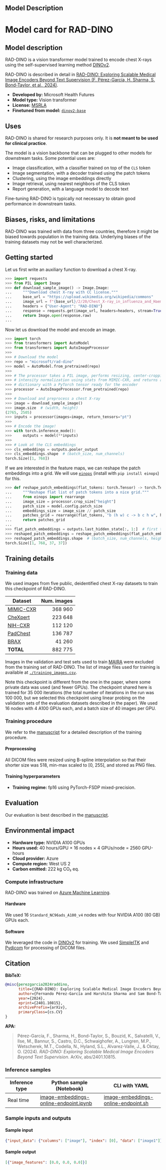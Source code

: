 ## Model Description

# Model card for RAD-DINO

## Model description

RAD-DINO is a vision transformer model trained to encode chest X-rays using the self-supervised learning method [DINOv2](https://openreview.net/forum?id=a68SUt6zFt).

RAD-DINO is described in detail in [RAD-DINO: Exploring Scalable Medical Image Encoders Beyond Text Supervision (F. Pérez-García, H. Sharma, S. Bond-Taylor, et al., 2024)](https://arxiv.org/abs/2401.10815).

- **Developed by:** Microsoft Health Futures
- **Model type:** Vision transformer
- **License:** [MSRLA](./LICENSE)
- **Finetuned from model:** [`dinov2-base`](https://huggingface.co/facebook/dinov2-base)

## Uses

RAD-DINO is shared for research purposes only.
It is **not meant to be used for clinical practice**.

The model is a vision backbone that can be plugged to other models for downstream tasks.
Some potential uses are:

- Image classification, with a classifier trained on top of the `CLS` token
- Image segmentation, with a decoder trained using the patch tokens
- Clustering, using the image embeddings directly
- Image retrieval, using nearest neighbors of the CLS token
- Report generation, with a language model to decode text

Fine-tuning RAD-DINO is typically not necessary to obtain good performance in downstream tasks.

## Biases, risks, and limitations

RAD-DINO was trained with data from three countries, therefore it might be biased towards population in the training data.
Underlying biases of the training datasets may not be well characterized.

## Getting started

Let us first write an auxiliary function to download a chest X-ray.

```python
>>> import requests
>>> from PIL import Image
>>> def download_sample_image() -> Image.Image:
...     """Download chest X-ray with CC license."""
...     base_url = "https://upload.wikimedia.org/wikipedia/commons"
...     image_url = f"{base_url}/2/20/Chest_X-ray_in_influenza_and_Haemophilus_influenzae.jpg"
...     headers = {"User-Agent": "RAD-DINO"}
...     response = requests.get(image_url, headers=headers, stream=True)
...     return Image.open(response.raw)
...
```

Now let us download the model and encode an image.

```python
>>> import torch
>>> from transformers import AutoModel
>>> from transformers import AutoImageProcessor
>>>
>>> # Download the model
>>> repo = "microsoft/rad-dino"
>>> model = AutoModel.from_pretrained(repo)
>>>
>>> # The processor takes a PIL image, performs resizing, center-cropping, and
>>> # intensity normalization using stats from MIMIC-CXR, and returns a
>>> # dictionary with a PyTorch tensor ready for the encoder
>>> processor = AutoImageProcessor.from_pretrained(repo)
>>>
>>> # Download and preprocess a chest X-ray
>>> image = download_sample_image()
>>> image.size  # (width, height)
(2765, 2505)
>>> inputs = processor(images=image, return_tensors="pt")
>>>
>>> # Encode the image!
>>> with torch.inference_mode():
>>>     outputs = model(**inputs)
>>>
>>> # Look at the CLS embeddings
>>> cls_embeddings = outputs.pooler_output
>>> cls_embeddings.shape  # (batch_size, num_channels)
torch.Size([1, 768])
```

If we are interested in the feature maps, we can reshape the patch embeddings into a grid.
We will use [`einops`](https://einops.rocks/) (install with `pip install einops`) for this.

```python
>>> def reshape_patch_embeddings(flat_tokens: torch.Tensor) -> torch.Tensor:
...     """Reshape flat list of patch tokens into a nice grid."""
...     from einops import rearrange
...     image_size = processor.crop_size["height"]
...     patch_size = model.config.patch_size
...     embeddings_size = image_size // patch_size
...     patches_grid = rearrange(flat_tokens, "b (h w) c -> b c h w", h=embeddings_size)
...     return patches_grid
...
>>> flat_patch_embeddings = outputs.last_hidden_state[:, 1:]  # first token is CLS
>>> reshaped_patch_embeddings = reshape_patch_embeddings(flat_patch_embeddings)
>>> reshaped_patch_embeddings.shape  # (batch_size, num_channels, height, width)
torch.Size([1, 768, 37, 37])
```

## Training details

### Training data

We used images from five public, deidentified chest X-ray datasets to train this checkpoint of RAD-DINO.

| Dataset   | Num. images |
| --------- | ----------: |
| [MIMIC-CXR](https://www.nature.com/articles/s41597-019-0322-0) | 368 960 |
| [CheXpert](https://ojs.aaai.org/index.php/AAAI/article/view/3834) | 223 648 |
| [NIH-CXR](https://openaccess.thecvf.com/content_cvpr_2017/html/Wang_ChestX-ray8_Hospital-Scale_Chest_CVPR_2017_paper.html) | 112 120 |
| [PadChest](https://www.sciencedirect.com/science/article/abs/pii/S1361841520301614) | 136 787 |
| [BRAX](https://www.nature.com/articles/s41597-022-01608-8) | 41 260 |
| **TOTAL** | 882 775 |

Images in the validation and test sets used to train [MAIRA](https://arxiv.org/abs/2311.13668) were excluded from the training set of RAD-DINO.
The list of image files used for training is available at [`./training_images.csv`](./training_images.csv).

Note this checkpoint is different from the one in the paper, where some private data was used (and fewer GPUs).
The checkpoint shared here is trained for 35 000 iterations (the total number of iterations in the run was 100 000, but we selected this checkpoint using linear probing on the validation sets of the evaluation datasets described in the paper).
We used 16 nodes with 4 A100 GPUs each, and a batch size of 40 images per GPU.

### Training procedure

We refer to the [manuscript](https://arxiv.org/abs/2401.10815) for a detailed description of the training procedure.

#### Preprocessing

All DICOM files were resized using B-spline interpolation so that their shorter size was 518, min-max scaled to [0, 255], and stored as PNG files.

#### Training hyperparameters

- **Training regime:** fp16 using PyTorch-FSDP mixed-precision.

## Evaluation

Our evaluation is best described in the [manuscript](https://arxiv.org/abs/2401.10815).

## Environmental impact

- **Hardware type:** NVIDIA A100 GPUs
- **Hours used:** 40 hours/GPU × 16 nodes × 4 GPUs/node = 2560 GPU-hours
- **Cloud provider:** Azure
- **Compute region:** West US 2
- **Carbon emitted:** 222 kg CO₂ eq.

### Compute infrastructure

RAD-DINO was trained on [Azure Machine Learning](https://azure.microsoft.com/en-us/products/machine-learning).

#### Hardware

We used 16 `Standard_NC96ads_A100_v4` nodes with four NVIDIA A100 (80 GB) GPUs each.

#### Software

We leveraged the code in [DINOv2](https://openreview.net/forum?id=a68SUt6zFt) for training.
We used [SimpleITK](https://simpleitk.org/) and [Pydicom](https://pydicom.github.io/) for processing of DICOM files.

## Citation

**BibTeX:**

```bibtex
@misc{perezgarcia2024raddino,
      title={{RAD-DINO}: Exploring Scalable Medical Image Encoders Beyond Text Supervision},
      author={Fernando Pérez-García and Harshita Sharma and Sam Bond-Taylor and Kenza Bouzid and Valentina Salvatelli and Maximilian Ilse and Shruthi Bannur and Daniel C. Castro and Anton Schwaighofer and Matthew P. Lungren and Maria Wetscherek and Noel Codella and Stephanie L. Hyland and Javier Alvarez-Valle and Ozan Oktay},
      year={2024},
      eprint={2401.10815},
      archivePrefix={arXiv},
      primaryClass={cs.CV}
}
```

**APA:**

> Pérez-García, F., Sharma, H., Bond-Taylor, S., Bouzid, K., Salvatelli, V., Ilse, M., Bannur, S., Castro, D.C., Schwaighofer, A., Lungren, M.P., Wetscherek, M.T., Codella, N., Hyland, S.L., Alvarez-Valle, J., & Oktay, O. (2024). *RAD-DINO: Exploring Scalable Medical Image Encoders Beyond Text Supervision*. ArXiv, abs/2401.10815.

### Inference samples

Inference type|Python sample (Notebook)|CLI with YAML
|--|--|--|
Real time|<a href="https://aka.ms/azureml-infer-sdk-image-embeddings" target="_blank">image-embeddings-online-endpoint.ipynb</a>|<a href="https://aka.ms/azureml-infer-cli-image-embeddings" target="_blank">image-embeddings-online-endpoint.sh</a>

### Sample inputs and outputs

#### Sample input
```json
{"input_data": {"columns": ["image"], "index": [0], "data": ["image1"]}}
```

#### Sample output
```json
[{"image_features": [0.0, 0.0, 0.0]}]
```
